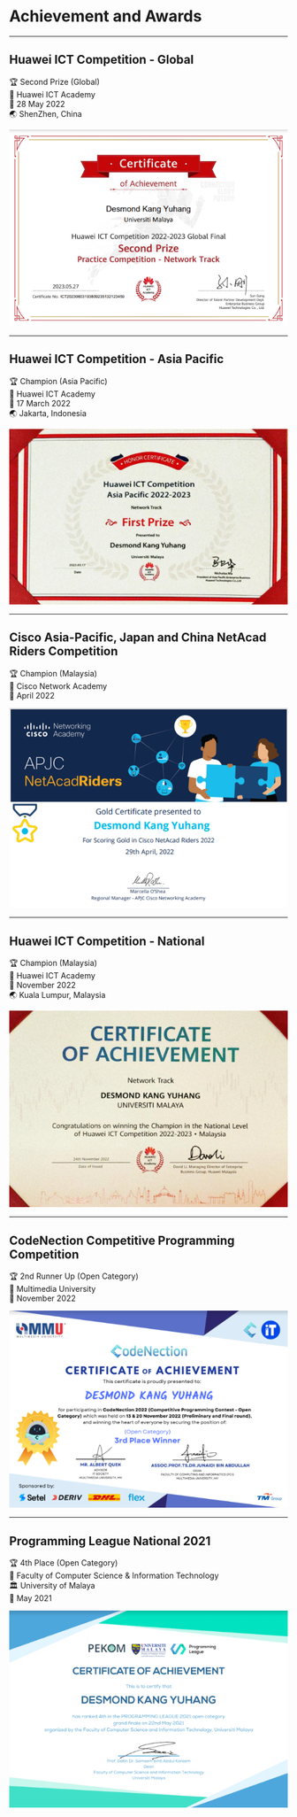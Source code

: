 # Achievement and Awards


<!--more-->

***

## **Huawei ICT Competition - Global**
:trophy: Second Prize (Global)  
:school: Huawei ICT Academy  
:date: 28 May 2022  
:earth_asia: ShenZhen, China  

[![Huawei Global](Huawei_Global.png)](https://drive.google.com/file/d/1AdwCLSxpvY6jN5p7Z0iCsI669hOCofJL/view?usp=drive_link)

***

## **Huawei ICT Competition - Asia Pacific**
:trophy: Champion (Asia Pacific)  
:school: Huawei ICT Academy  
:date: 17 March 2022  
:earth_asia: Jakarta, Indonesia  

[![Huawei Regional](Huawei_Regional.png)](https://drive.google.com/file/d/19AEWFoBQcayIpp_BAw3CkvOkZ8Zv3v01/view?usp=share_link)

***

## **Cisco Asia-Pacific, Japan and China NetAcad Riders Competition**
:trophy: Champion (Malaysia)  
:school: Cisco Network Academy  
:date: April 2022  

[![APJC](APJC.png)](https://drive.google.com/file/d/1dG4CieF871TQc94pghTfde_bcPyJcZ52/view?usp=share_link)
        
***

## **Huawei ICT Competition - National**
:trophy: Champion (Malaysia)  
:school: Huawei ICT Academy  
:date: November 2022  
:earth_asia: Kuala Lumpur, Malaysia  

[![Huawei National](Huawei_National.png)](https://drive.google.com/file/d/199Bp4_Bhwr5SVG9QGllip1WK5d_ON8lj/view?usp=share_link)

***

## **CodeNection Competitive Programming Competition**
:trophy: 2nd Runner Up (Open Category)  
:school: Multimedia University  
:date: November 2022  

[![CodeNection](CN.png)](https://drive.google.com/file/d/1UcPmka3UfeHp9Qpej5hcNXttKE5szIau/view?usp=share_link)

***

## **Programming League National 2021**
:trophy: 4th Place (Open Category)  
:school: Faculty of Computer Science & Information Technology  
:classical_building: University of Malaya  
:date: May 2021  

[![Programming League National 2021](PLN2021.png)](https://drive.google.com/file/d/1HjgD4XPFA3JcQA3jSDsffrx4lhamffZK/view?usp=share_link)
